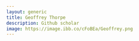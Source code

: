 ```yaml
---
layout: generic
title: Geoffrey Thorpe
description: Github scholar
image: https://image.ibb.co/cFoBEa/Geoffrey.png
---
```

